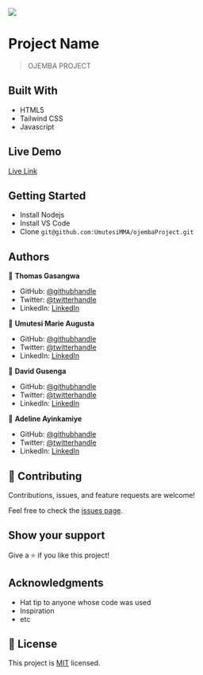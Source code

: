 ![](https://img.shields.io/badge/OjembaProject-blueviolet)

# Project Name

> OJEMBA PROJECT


## Built With

- HTML5
- Tailwind CSS
- Javascript

## Live Demo

[Live Link](https://ojemba-project.netlify.app/)


## Getting Started
- Install Nodejs
- Install VS Code
- Clone `git@github.com:UmutesiMMA/ojembaProject.git`


## Authors

👤 **Thomas Gasangwa**

- GitHub: [@githubhandle](https://github.com/gasangw)
- Twitter: [@twitterhandle](https://twitter.com/twitterhandle)
- LinkedIn: [LinkedIn](https://linkedin.com/in/linkedinhandle)

👤 **Umutesi Marie Augusta**

- GitHub: [@githubhandle](https://github.com/githubhandle)
- Twitter: [@twitterhandle](https://twitter.com/twitterhandle)
- LinkedIn: [LinkedIn](https://linkedin.com/in/linkedinhandle)

👤 **David Gusenga**

- GitHub: [@githubhandle](https://github.com/githubhandle)
- Twitter: [@twitterhandle](https://twitter.com/twitterhandle)
- LinkedIn: [LinkedIn](https://linkedin.com/in/linkedinhandle)

👤 **Adeline Ayinkamiye**

- GitHub: [@githubhandle](https://github.com/githubhandle)
- Twitter: [@twitterhandle](https://twitter.com/twitterhandle)
- LinkedIn: [LinkedIn](https://linkedin.com/in/linkedinhandle)

## 🤝 Contributing

Contributions, issues, and feature requests are welcome!

Feel free to check the [issues page](https://github.com/UmutesiMMA/ojembaProject/issues).

## Show your support

Give a ⭐️ if you like this project!

## Acknowledgments

- Hat tip to anyone whose code was used
- Inspiration
- etc

## 📝 License

This project is [MIT](./MIT.md) licensed.
